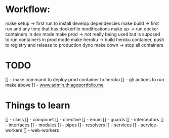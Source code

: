 # Workflow:
make setup -> first run to install develop dependencies
make build -> first run and any time that has dockerfile modifications
make up -> run docker containers in dev mode
make prod -> not really being used but is suposed to run containers in prod mode
make heroku -> build heroku container, push to registry and release to production dyno
make down -> stop all containers

# TODO

[] - make command to deploy prod container to heroku
[] - gh actions to run make above
[] - www.admin.thiagoportfolio.me

# Things to learn

[] - class
[] - componet
[] - directive
[] - enum
[] - guards
[] - interceptors
[] - interfaces
[] - modules
[] - pipes
[] - resolvers
[] - services
[] - service-workers
[] - web-workers